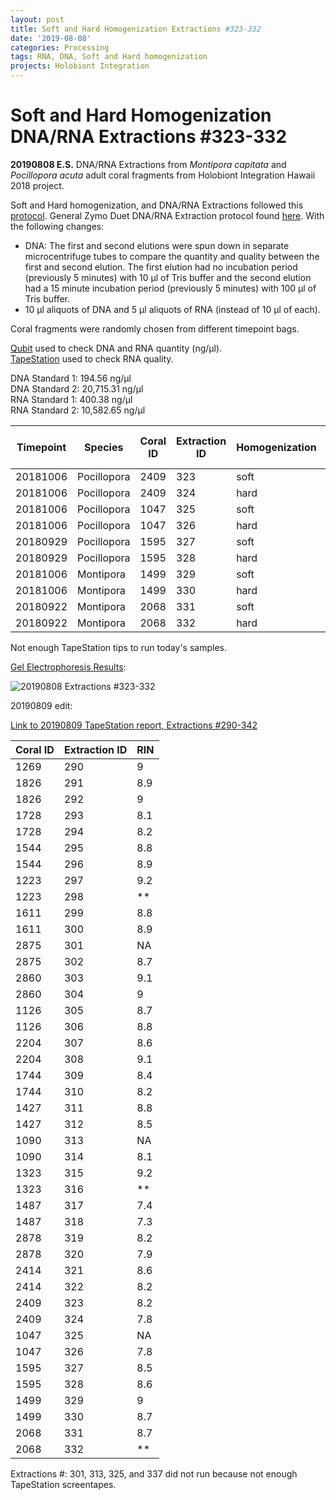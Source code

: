 ```yaml
---
layout: post
title: Soft and Hard Homogenization Extractions #323-332
date: '2019-08-08'
categories: Processing
tags: RNA, DNA, Soft and Hard homogenization
projects: Holobiont Integration
---
```


# Soft and Hard Homogenization DNA/RNA Extractions #323-332

**20190808 E.S.**
DNA/RNA Extractions from *Montipora capitata* and *Pocillopora acuta* adult coral fragments from Holobiont Integration Hawaii 2018 project.  

Soft and Hard homogenization, and DNA/RNA Extractions followed this [protocol](https://github.com/emmastrand/EmmaStrand_Notebook/blob/master/_posts/2019-06-05-Soft-and-Hard-Homogenization-Protocol.md). General Zymo Duet DNA/RNA Extraction protocol found [here](https://github.com/emmastrand/EmmaStrand_Notebook/blob/master/_posts/2019-05-31-Zymo-Duet-RNA-DNA-Extraction-Protocol.md). With the following changes:  
- DNA: The first and second elutions were spun down in separate microcentrifuge tubes to compare the quantity and quality between the first and second elution. The first elution had no incubation period (previously 5 minutes) with 10 μl of Tris buffer and the second elution had a 15 minute incubation period (previously 5 minutes) with 100 μl of Tris buffer.  
- 10 μl aliquots of DNA and 5 μl aliquots of RNA (instead of 10 μl of each).    

Coral fragments were randomly chosen from different timepoint bags.

[Qubit](https://github.com/emmastrand/EmmaStrand_Notebook/blob/master/_posts/2019-05-31-Qubit-Protocol.md) used to check DNA and RNA quantity (ng/μl).  
[TapeStation](https://github.com/emmastrand/EmmaStrand_Notebook/blob/master/_posts/2019-05-31-TapeStation-Protocol.md) used to check RNA quality.

DNA Standard 1: 194.56 ng/μl  
DNA Standard 2: 20,715.31  ng/μl  
RNA Standard 1: 400.38  ng/μl  
RNA Standard 2: 10,582.65  ng/μl

| Timepoint | Species     | Coral ID | Extraction ID | Homogenization | DNA Reading 1 | DNA Reading 2 | Average DNA ng/μl | RNA Reading 1 | RNA Reading 2 | Average RNA ng/μl | RIN |
|-----------|-------------|----------|---------------|----------------|---------------|---------------|-------------------|---------------|---------------|-------------------|-----|
| 20181006  | Pocillopora | 2409     | 323           | soft           | 73.8          | 73.2          | 73.5              | 46.2          | 46            | 46.1              | NA  |
| 20181006  | Pocillopora | 2409     | 324           | hard           | 55.8          | 55.6          | 55.7              | 50            | 49.8          | 49.9              | NA  |
| 20181006  | Pocillopora | 1047     | 325           | soft           | 57.6          | 57.4          | 57.5              | 88.6          | 88.2          | 88.4              | NA  |
| 20181006  | Pocillopora | 1047     | 326           | hard           | 37.4          | 37.4          | 37.4              | 30.8          | 30.8          | 30.8              | NA  |
| 20180929  | Pocillopora | 1595     | 327           | soft           | 88.2          | 88            | 88.1              | 96.4          | 95.8          | 96.1              | NA  |
| 20180929  | Pocillopora | 1595     | 328           | hard           | 57.8          | 57.4          | 57.6              | 66.2          | 66            | 66.1              | NA  |
| 20181006  | Montipora   | 1499     | 329           | soft           | 27.6          | 27.4          | 27.5              | 19.4          | 19.4          | 19.4              | NA  |
| 20181006  | Montipora   | 1499     | 330           | hard           | 14.4          | 14.3          | 14.35             | 18            | 18            | 18                | NA  |
| 20180922  | Montipora   | 2068     | 331           | soft           | 18            | 17.9          | 17.95             | 15.4          | 15.4          | 15.4              | NA  |
| 20180922  | Montipora   | 2068     | 332           | hard           | 11.2          | 11.1          | 11.15             | 15.6          | 15.6          | 15.6              | NA  |

Not enough TapeStation tips to run today's samples.

[Gel Electrophoresis Results](https://github.com/emmastrand/EmmaStrand_Notebook/blob/master/_posts/2019-07-16-Gel-Electrophoresis-Protocol.md):

![20190808 Extractions #323-332](https://github.com/emmastrand/EmmaStrand_Notebook/blob/master/images/20190808.JPG?raw=true)

20190809 edit:

[Link to 20190809 TapeStation report, Extractions #290-342](https://github.com/emmastrand/EmmaStrand_Notebook/blob/master/TapeStation/2019-08-09%20-%2013.04.26.pdf)

| Coral ID | Extraction ID | RIN |
|----------|---------------|-----|
| 1269     | 290           | 9   |
| 1826     | 291           | 8.9 |
| 1826     | 292           | 9   |
| 1728     | 293           | 8.1 |
| 1728     | 294           | 8.2 |
| 1544     | 295           | 8.8 |
| 1544     | 296           | 8.9 |
| 1223     | 297           | 9.2 |
| 1223     | 298           | **  |
| 1611     | 299           | 8.8 |
| 1611     | 300           | 8.9 |
| 2875     | 301           | NA  |
| 2875     | 302           | 8.7 |
| 2860     | 303           | 9.1 |
| 2860     | 304           | 9   |
| 1126     | 305           | 8.7 |
| 1126     | 306           | 8.8 |
| 2204     | 307           | 8.6 |
| 2204     | 308           | 9.1 |
| 1744     | 309           | 8.4 |
| 1744     | 310           | 8.2 |
| 1427     | 311           | 8.8 |
| 1427     | 312           | 8.5 |
| 1090     | 313           | NA  |
| 1090     | 314           | 8.1 |
| 1323     | 315           | 9.2 |
| 1323     | 316           | **  |
| 1487     | 317           | 7.4 |
| 1487     | 318           | 7.3 |
| 2878     | 319           | 8.2 |
| 2878     | 320           | 7.9 |
| 2414     | 321           | 8.6 |
| 2414     | 322           | 8.2 |
| 2409     | 323           | 8.2 |
| 2409     | 324           | 7.8 |
| 1047     | 325           | NA  |
| 1047     | 326           | 7.8 |
| 1595     | 327           | 8.5 |
| 1595     | 328           | 8.6 |
| 1499     | 329           | 9   |
| 1499     | 330           | 8.7 |
| 2068     | 331           | 8.7 |
| 2068     | 332           | **  |

Extractions #: 301, 313, 325, and 337 did not run because not enough TapeStation screentapes.

